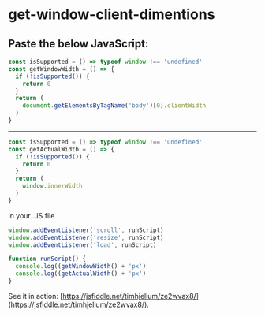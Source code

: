 # get-window-client-dimentions

Paste the below JavaScript:
---
```javascript
const isSupported = () => typeof window !== 'undefined'
const getWindowWidth = () => {
  if (!isSupported()) {
    return 0
  }
  return (
    document.getElementsByTagName('body')[0].clientWidth
  )
}
```
---
```javascript
const isSupported = () => typeof window !== 'undefined'
const getActualWidth = () => {
  if (!isSupported()) {
    return 0
  }
  return (
    window.innerWidth
  )
}
```
in your .JS file
```javascript
window.addEventListener('scroll', runScript)
window.addEventListener('resize', runScript)
window.addEventListener('load', runScript)

function runScript() {
  console.log((getWindowWidth() + 'px')
  console.log((getActualWidth() + 'px')
}


```
See it in action: [https://jsfiddle.net/timhjellum/ze2wvax8/](https://jsfiddle.net/timhjellum/ze2wvax8/).

